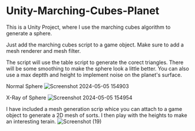 # Unity-Marching-Cubes-Planet
This is a Unity Project, where I use the marching cubes algorithm to generate a sphere.

Just add the marching cubes script to a game object. Make sure to add a mesh renderer and mesh filter. 

The script will use the table script to generate the corect triangles. There will be some smoothing to make the sphere look a little better. You can also use a max deptth and height to implement noise on the planet's surface.

Normal Sphere
![Screenshot 2024-05-05 154903](https://github.com/SeanBritsDev/Unity-Marching-Cubes-Planet/assets/75024209/a0a9c1dc-7dca-4415-8876-495a999be6e6)


X-Ray of Sphere
![Screenshot 2024-05-05 154954](https://github.com/SeanBritsDev/Unity-Marching-Cubes-Planet/assets/75024209/c7dd20eb-7935-4580-9585-b5cd234d75c0)



I have included a mesh generation scrip whice you can attach to a game object to generate a 2D mesh of sorts. I then play with the heights to make an interesting terain. 
![Screenshot (19)](https://github.com/SeanBritsDev/Unity-Marching-Cubes-Planet/assets/75024209/7a3a54f7-800a-478a-b1d3-c152e7b5c368)

